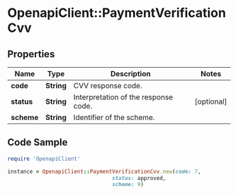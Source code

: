 # OpenapiClient::PaymentVerificationCvv

## Properties

Name | Type | Description | Notes
------------ | ------------- | ------------- | -------------
**code** | **String** | CVV response code. | 
**status** | **String** | Interpretation of the response code. | [optional] 
**scheme** | **String** | Identifier of the scheme. | 

## Code Sample

```ruby
require 'OpenapiClient'

instance = OpenapiClient::PaymentVerificationCvv.new(code: 7,
                                 status: approved,
                                 scheme: 9)
```


